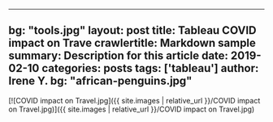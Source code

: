 
---
bg: "tools.jpg"
layout: post
title:  Tableau COVID impact on Trave
crawlertitle: Markdown sample
summary: Description for this article
date:   2019-02-10
categories: posts
tags: ['tableau']
author: Irene Y.
bg: "african-penguins.jpg"
---

[![COVID impact on Travel.jpg]({{ site.images | relative_url }}/COVID impact on Travel.jpg)]({{ site.images | relative_url }}/COVID impact on Travel.jpg)
